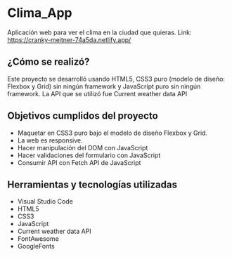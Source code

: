 # Clima_App
Aplicación web para ver el clima en la ciudad que quieras. Link: https://cranky-meitner-74a5da.netlify.app/

## ¿Cómo se realizó?
Este proyecto se desarrolló usando HTML5, CSS3 puro (modelo de diseño: Flexbox y Grid) sin ningún framework y JavaScript puro sin ningún framework. La API que se utilizó fue Current weather data API

## Objetivos cumplidos del proyecto
* Maquetar en CSS3 puro bajo el modelo de diseño Flexbox y Grid.
* La web es responsive.
* Hacer manipulación del DOM con JavaScript
* Hacer validaciones del formulario con JavaScript
* Consumir API con Fetch API de JavaScript

## Herramientas y tecnologías utilizadas
* Visual Studio Code
* HTML5
* CSS3
* JavaScript
* Current weather data API
* FontAwesome
* GoogleFonts

